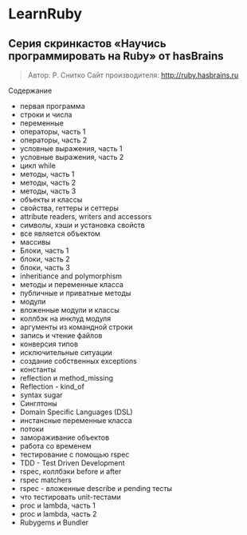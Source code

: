 LearnRuby
=========

Серия скринкастов «Научись программировать на Ruby» от hasBrains
-------------
> Автор: Р. Снитко
> Сайт производителя: http://ruby.hasbrains.ru

Содержание
- первая программа
- строки и числа
- переменные
- операторы, часть 1
- операторы, часть 2
- условные выражения, часть 1
- условные выражения, часть 2
- цикл while
- методы, часть 1
- методы, часть 2
- методы, часть 3
- объекты и классы
- свойства, геттеры и сеттеры
- attribute readers, writers and accessors
- символы, хэши и установка свойств
- все является объектом
- массивы
- Блоки, часть 1
- блоки, часть 2
- блоки, часть 3
- inheritiance and polymorphism
- методы и переменные класса
- публичные и приватные методы
- модули
- вложенные модули и классы
- коллбэк на инклуд модуля
- аргументы из командной строки
- запись и чтение файлов
- конверсия типов
- исключительные ситуации
- создание собственных exceptions
- константы
- reflection и method_missing
- Reflection - kind_of
- syntax sugar
- Синглтоны
- Domain Specific Languages (DSL)
- инстансные переменные класса
- потоки
- замораживание объектов
- работа со временем
- тестирование с помощью rspec
- TDD - Test Driven Development
- rspec, коллбэки before и after
- rspec matchers
- rspec - вложенные describe и pending тесты
- что тестировать unit-тестами
- proc и lambda, часть 1
- proc и lambda, часть 2
- Rubygems и Bundler
